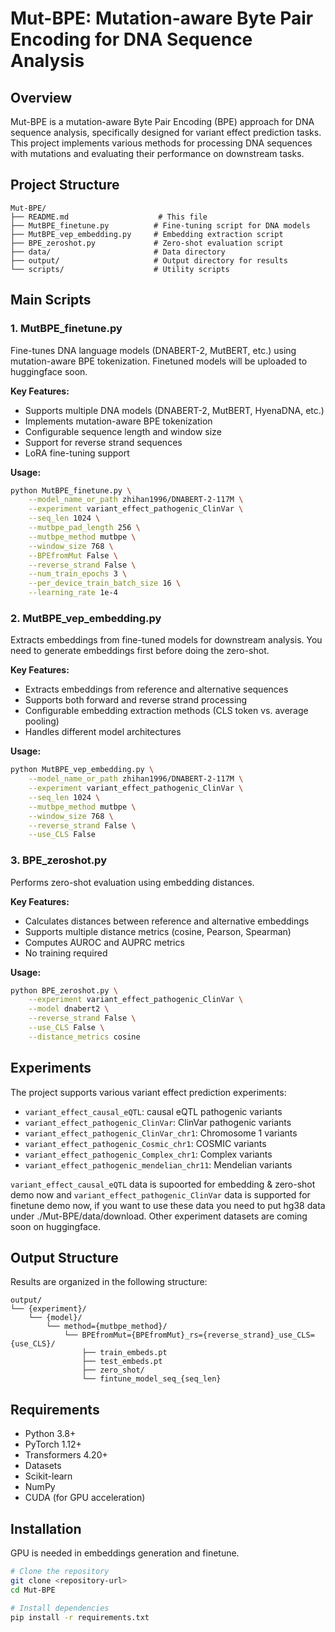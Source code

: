 # Mut-BPE: Mutation-aware Byte Pair Encoding for DNA Sequence Analysis

## Overview

Mut-BPE is a mutation-aware Byte Pair Encoding (BPE) approach for DNA sequence analysis, specifically designed for variant effect prediction tasks. This project implements various methods for processing DNA sequences with mutations and evaluating their performance on downstream tasks.

## Project Structure

```
Mut-BPE/
├── README.md                    # This file
├── MutBPE_finetune.py          # Fine-tuning script for DNA models
├── MutBPE_vep_embedding.py     # Embedding extraction script
├── BPE_zeroshot.py             # Zero-shot evaluation script
├── data/                       # Data directory
├── output/                     # Output directory for results
└── scripts/                    # Utility scripts
```

## Main Scripts

### 1. MutBPE_finetune.py
Fine-tunes DNA language models (DNABERT-2, MutBERT, etc.) using mutation-aware BPE tokenization. Finetuned models will be uploaded to huggingface soon.

**Key Features:**
- Supports multiple DNA models (DNABERT-2, MutBERT, HyenaDNA, etc.)
- Implements mutation-aware BPE tokenization
- Configurable sequence length and window size
- Support for reverse strand sequences
- LoRA fine-tuning support

**Usage:**
```bash
python MutBPE_finetune.py \
    --model_name_or_path zhihan1996/DNABERT-2-117M \
    --experiment variant_effect_pathogenic_ClinVar \
    --seq_len 1024 \
    --mutbpe_pad_length 256 \
    --mutbpe_method mutbpe \
    --window_size 768 \
    --BPEfromMut False \
    --reverse_strand False \
    --num_train_epochs 3 \
    --per_device_train_batch_size 16 \
    --learning_rate 1e-4
```

### 2. MutBPE_vep_embedding.py
Extracts embeddings from fine-tuned models for downstream analysis. You need to generate embeddings first before doing the zero-shot.

**Key Features:**
- Extracts embeddings from reference and alternative sequences
- Supports both forward and reverse strand processing
- Configurable embedding extraction methods (CLS token vs. average pooling)
- Handles different model architectures

**Usage:**
```bash
python MutBPE_vep_embedding.py \
    --model_name_or_path zhihan1996/DNABERT-2-117M \
    --experiment variant_effect_pathogenic_ClinVar \
    --seq_len 1024 \
    --mutbpe_method mutbpe \
    --window_size 768 \
    --reverse_strand False \
    --use_CLS False
```

### 3. BPE_zeroshot.py
Performs zero-shot evaluation using embedding distances.

**Key Features:**
- Calculates distances between reference and alternative embeddings
- Supports multiple distance metrics (cosine, Pearson, Spearman)
- Computes AUROC and AUPRC metrics
- No training required

**Usage:**
```bash
python BPE_zeroshot.py \
    --experiment variant_effect_pathogenic_ClinVar \
    --model dnabert2 \
    --reverse_strand False \
    --use_CLS False \
    --distance_metrics cosine
```

## Experiments

The project supports various variant effect prediction experiments:

- `variant_effect_causal_eQTL`: causal eQTL pathogenic variants
- `variant_effect_pathogenic_ClinVar`: ClinVar pathogenic variants
- `variant_effect_pathogenic_ClinVar_chr1`: Chromosome 1 variants
- `variant_effect_pathogenic_Cosmic_chr1`: COSMIC variants
- `variant_effect_pathogenic_Complex_chr1`: Complex variants
- `variant_effect_pathogenic_mendelian_chr11`: Mendelian variants

`variant_effect_causal_eQTL` data is supoorted for embedding & zero-shot demo now and `variant_effect_pathogenic_ClinVar` data is supported for finetune demo now, if you want to use these data you need to put hg38 data under ./Mut-BPE/data/download.
Other experiment datasets are coming soon on huggingface.

## Output Structure

Results are organized in the following structure:
```
output/
└── {experiment}/
    └── {model}/
        └── method={mutbpe_method}/
            └── BPEfromMut={BPEfromMut}_rs={reverse_strand}_use_CLS={use_CLS}/
                ├── train_embeds.pt
                ├── test_embeds.pt
                ├── zero_shot/
                └── fintune_model_seq_{seq_len}
```

## Requirements

- Python 3.8+
- PyTorch 1.12+
- Transformers 4.20+
- Datasets
- Scikit-learn
- NumPy
- CUDA (for GPU acceleration)

## Installation

GPU is needed in embeddings generation and finetune.

```bash
# Clone the repository
git clone <repository-url>
cd Mut-BPE

# Install dependencies
pip install -r requirements.txt
```
